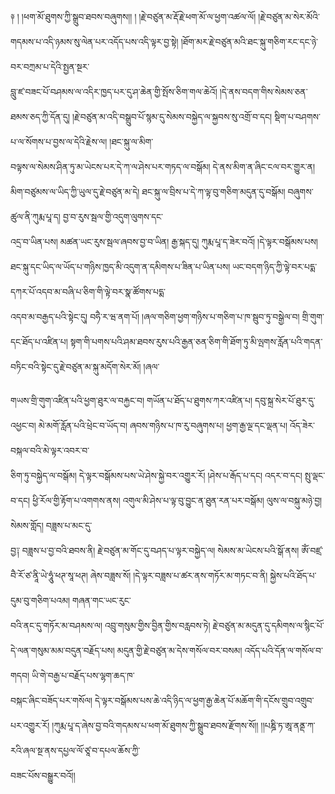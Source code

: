 ﻿  
༈   ། །ཕག་མོ་ཐུགས་ཀྱི་སྒྲུབ་ཐབས་བཞུགས།། ། །རྗེ་བཙུན་མ་རྡོ་རྗེ་ཕག་མོ་ལ་ཕྱག་འཚལ་ལོ། །རྗེ་བཙུན་མ་སེར་མོའི་གདམས་པ་འདི་ཉམས་སུ་ལེན་པར་འདོད་པས་འདི་ལྟར་བྱ་སྟེ། །ཐོག་མར་རྗེ་བཙུན་མའི་ཐང་སྐུ་གཅིག་རང་དང་ཉེ་བར་བཀྲམ་པ་དེའི་སྤྱན་སྔར་  
བླུ་ཛ་བཟང་པོ་བཤམས་ལ་འདིར་ཁྱད་པར་དུ་ཤ་ཆེན་གྱི་སྤོས་ཅིག་གལ་ཆེའོ། །དེ་ནས་བདག་གིས་སེམས་ཅན་ཐམས་ཅད་ཀྱི་དོན་དུ། །རྗེ་བཙུན་མ་འདི་བསྒྲུབ་པོ་སྙམ་དུ་སེམས་བསྐྱེད་ལ་སྐྱབས་སུ་འགྲོ་བ་དང། སྡིག་པ་བཤགས་པ་ལ་སོགས་པ་བྱས་ལ་དེའི་རྗེས་ལ། །ཐང་སྐུ་ལ་མིག་  
བལྟས་ལ་སེམས་ཤིན་ཏུ་མ་ཡེངས་པར་དེ་ཀ་ལ་ཤེས་པར་གཏད་ལ་བསྒོམ། དེ་ནས་མིག་ན་ཞིང་ངལ་བར་གྱུར་ན། མིག་བཙུམས་ལ་ཡིད་ཀྱི་ཡུལ་དུ་རྗེ་བཙུན་མ་དེ། ཐང་སྐུ་ལ་བྲིས་པ་དེ་ཀ་ལྟ་བུ་གཅིག་མདུན་དུ་བསྒོམ། བཞུགས་ཚུལ་ནི་ཀུརྨ་པཱ་ད། བྱ་བ་རུས་སྦལ་གྱི་འདུག་ལུགས་དང་  
འདྲ་བ་ཡིན་པས། མཚན་ཡང་རུས་སྦལ་ཞབས་བྱ་བ་ཡིན། རྒྱ་སྐད་དུ། ཀུརྨ་པཱ་ད་ཟེར་བའོ། །དེ་ལྟར་བསྒོམས་པས། ཐང་སྐུ་དང་ཡིད་ལ་ཡོད་པ་གཉིས་ཁྱད་མི་འདུག་ན་དམིགས་པ་ཟིན་པ་ཡིན་པས། ཡང་བདག་ཉིད་ཀྱི་ལྟེ་བར་པདྨ་དཀར་པོ་འདབ་མ་བཞི་པ་ཅིག་གི་ལྟེ་བར་སྣ་ཚོགས་པདྨ་  
འདབ་མ་བརྒྱད་པའི་སྟེང་དུ། བཧཻ་ར་ཝ་ནག་པོ། །ཞལ་གཅིག་ཕྱག་གཉིས་པ་གཅིག་པ་ཁ་སྦུབ་ཏུ་བསྒྱེལ་བ། གྲི་གུག་དང་ཐོད་པ་འཛིན་པ། སྟག་གི་པགས་པའི་ཤམ་ཐབས་རུས་པའི་རྒྱན་ཅན་ཅིག་གི་ཐོག་ཏུ་མི་ལྤགས་རློན་པའི་གདན་བཏིང་བའི་སྟེང་དུ་རྗེ་བཙུན་མ་སྐུ་མདོག་སེར་མོ། །ཞལ་  
  
གཡས་གྲི་གུག་འཛིན་པའི་ཕྱག་ཐུར་ལ་བརྐྱང་བ། གཡོན་པ་ཐོད་པ་ཐུགས་ཀར་འཛིན་པ། དབུ་སྐྲ་སེར་པོ་ཐུར་དུ་འཕྱང་བ། མེ་མགོ་རློན་པའི་ཕྲེང་བ་ཡོད་བ། ཞབས་གཉིས་པ་ཁ་རུ་བཞུགས་པ། ཕྱག་རྒྱ་ལྔ་དང་ལྡན་པ། འོད་ཟེར་བསྐལ་བའི་མེ་ལྟར་འབར་བ་  
ཅིག་ཏུ་བསྐྱེད་ལ་བསྒོམ། དེ་ལྟར་བསྒོམས་པས་ཡེ་ཤེས་སྐྱེ་བར་འགྱུར་རོ། །ཤེས་པ་རྒོད་པ་དང། འདར་བ་དང། སྤུ་ལྡང་བ་དང། ཕྱི་རོལ་གྱི་རྟོག་པ་འགགས་ནས། འགུལ་མི་ཤེས་པ་ལྟ་བུ་བྱུང་ན་ཐུན་རན་པར་བསྒོམ། ལུས་ལ་བསྐུ་མཉེ་བྱ། སེམས་གློད། བཟླས་པ་མང་དུ་  
བྱ༑ བཟླས་པ་བྱ་བའི་ཐབས་ནི། རྗེ་བཙུན་མ་གོང་དུ་བཤད་པ་ལྟར་བསྐྱེད་ལ། སེམས་མ་ཡེངས་པའི་སྒོ་ནས། ཨོཾ་བཛྲ་བཻ་རོ་ཙ་ནཱི་ཡེ་ཧཱུཾ་ཕཊ་སཱ་ཕཊ། ཞེས་བཟླས་སོ། །དེ་ལྟར་བཟླས་པ་ཚར་ནས་གཏོར་མ་གཏང་བ་ནི། སྐྱེས་པའི་ཐོད་པ་དུམ་བུ་གཅིག་པའམ། གཞན་གང་ཡང་རུང་  
བའི་ནང་དུ་གཏོར་མ་བཤམས་ལ། འབྲུ་གསུམ་གྱིས་བྱིན་གྱིས་བརླབས་ཏེ། རྗེ་བཙུན་མ་མདུན་དུ་དམིགས་ལ་སྙིང་པོ་དེ་ལན་གསུམ་མམ་བདུན་བརྗོད་པས། མདུན་གྱི་རྗེ་བཙུན་མ་དེས་གསོལ་བར་བསམ། འདོད་པའི་དོན་ལ་གསོལ་བ་གདབ། ཡི་གེ་བརྒྱ་པ་བརྗོད་པས་ལྷག་ཆད་ཁ་  
བསྐང་ཞིང་བཟོད་པར་གསོལ། དེ་ལྟར་བསྒོམས་པས་ཆེ་འདི་ཉིད་ལ་ཕྱག་རྒྱ་ཆེན་པོ་མཆོག་གི་དངོས་གྲུབ་འགྲུབ་པར་འགྱུར་རོ། །ཀུརྨ་པཱ་ད་ཞེས་བྱ་བའི་གདམས་པ་ཕག་མོ་ཐུགས་ཀྱི་སྒྲུབ་ཐབས་རྫོགས་སོ།། །།པཎྜི་ཏ་ཨཱ་ནནྡ་ཀ་རའི་ཞལ་སྔ་ནས་དཔྱལ་ལོ་ཙཱ་བ་དཔལ་ཆོས་ཀྱི་  
བཟང་པོས་བསྒྱུར་བའོ།།  
  
  
